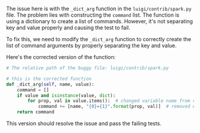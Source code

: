 The issue here is with the `_dict_arg` function in the `luigi/contrib/spark.py` file. The problem lies with constructing the `command` list. The function is using a dictionary to create a list of commands. However, it's not separating key and value properly and causing the test to fail.

To fix this, we need to modify the `_dict_arg` function to correctly create the list of command arguments by properly separating the key and value.

Here's the corrected version of the function:

```python
# The relative path of the buggy file: luigi/contrib/spark.py

# this is the corrected function
def _dict_arg(self, name, value):
    command = []
    if value and isinstance(value, dict):
        for prop, val in value.items():  # changed variable name from value to val
            command += [name, "{0}={1}".format(prop, val)]  # removed extra double quotes
    return command
```

This version should resolve the issue and pass the failing tests.